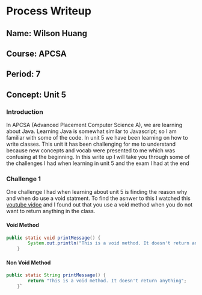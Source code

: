 # Process Writeup

## Name: Wilson Huang
## Course: APCSA
## Period: 7
## Concept: Unit 5

### Introduction
In APCSA (Advanced Placement Computer Science A), we are learning about Java. Learning Java is somewhat similar to Javascript; so I am familiar with some of the code. In unit 5 we have been learning on how to write classes. This unit it has been challenging for me to understand because new concepts and vocab were presented to me which was confusing at the beginning. In this write up I will take you through some of the challenges I had when learning in unit 5 and the exam I had at the end

### Challenge 1
One challenge I had when learning about unit 5 is finding the reason why and when do use a void statment. To find the asnwer to this I watched this [youtube vidoe](https://www.youtube.com/watch?v=14Cfx3fpH-w) and I found out that you use a void method when you do not want to return anything in the class. 
#### Void Method
```java
public static void printMessage() {
        System.out.println("This is a void method. It doesn't return anything");
    }
```
#### Non Void Method
```java
public static String printMessage() {
        return "This is a void method. It doesn't return anything";
    }`
```




